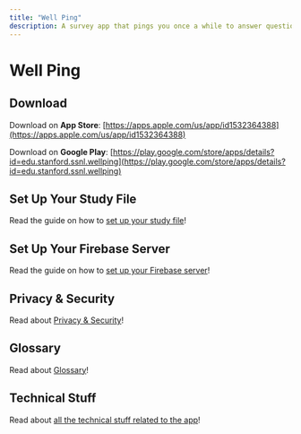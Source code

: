```yaml
---
title: "Well Ping"
description: A survey app that pings you once a while to answer questions!
---
```


# Well Ping

## Download

Download on **App Store**: [https://apps.apple.com/us/app/id1532364388](https://apps.apple.com/us/app/id1532364388)

Download on **Google Play**: [https://play.google.com/store/apps/details?id=edu.stanford.ssnl.wellping](https://play.google.com/store/apps/details?id=edu.stanford.ssnl.wellping)

## Set Up Your Study File

Read the guide on how to [set up your study file](./study-file-setup.md)!

## Set Up Your Firebase Server

Read the guide on how to [set up your Firebase server](./firebase-setup.md)!

## Privacy & Security

Read about [Privacy & Security](./privacy-and-security.md)!

## Glossary

Read about [Glossary](./glossary.md)!

## Technical Stuff

Read about [all the technical stuff related to the app](./wellping/)!
